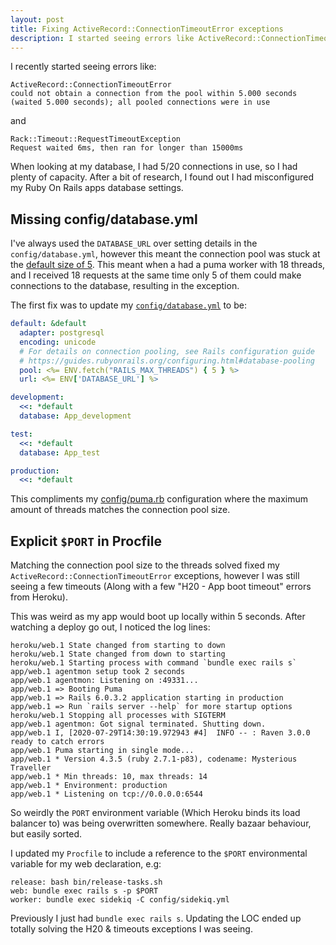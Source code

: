```yaml
---
layout: post
title: Fixing ActiveRecord::ConnectionTimeoutError exceptions
description: I started seeing errors like ActiveRecord::ConnectionTimeoutError & Rack::Timeout::RequestTimeoutException, here is how I sorted it.
---
```


I recently started seeing errors like:

```
ActiveRecord::ConnectionTimeoutError
could not obtain a connection from the pool within 5.000 seconds (waited 5.000 seconds); all pooled connections were in use
```

and

```
Rack::Timeout::RequestTimeoutException
Request waited 6ms, then ran for longer than 15000ms 
```

When looking at my database, I had 5/20 connections in use, so I had plenty of capacity. After a bit of research, I found out I had misconfigured my Ruby On Rails apps database settings.

## Missing config/database.yml

I've always used the `DATABASE_URL` over setting details in the `config/database.yml`, however this meant the connection pool was stuck at the [default size of 5](https://api.rubyonrails.org/classes/ActiveRecord/ConnectionAdapters/ConnectionPool.html). This meant when a had a puma worker with 18 threads, and I received 18 requests at the same time only 5 of them could make connections to the database, resulting in the exception.

The first fix was to update my [`config/database.yml`](https://github.com/Ruby-Starter-Kits/Docker-Rails-Template/blob/master/config/database.yml) to be:

```yml
default: &default
  adapter: postgresql
  encoding: unicode
  # For details on connection pooling, see Rails configuration guide
  # https://guides.rubyonrails.org/configuring.html#database-pooling
  pool: <%= ENV.fetch("RAILS_MAX_THREADS") { 5 } %>
  url: <%= ENV['DATABASE_URL'] %>

development:
  <<: *default
  database: App_development

test:
  <<: *default
  database: App_test

production:
  <<: *default
```

This compliments my [config/puma.rb](https://github.com/Ruby-Starter-Kits/Docker-Rails-Template/blob/master/config/puma.rb) configuration where the maximum amount of threads matches the connection pool size.

## Explicit `$PORT` in Procfile

Matching the connection pool size to the threads solved fixed my `ActiveRecord::ConnectionTimeoutError` exceptions, however I was still seeing a few timeouts (Along with a few "H20 - App boot timeout" errors from Heroku).

This was weird as my app would boot up locally within 5 seconds. After watching a deploy go out, I noticed the log lines:

```
heroku/web.1 State changed from starting to down
heroku/web.1 State changed from down to starting
heroku/web.1 Starting process with command `bundle exec rails s`
app/web.1 agentmon setup took 2 seconds
app/web.1 agentmon: Listening on :49331...
app/web.1 => Booting Puma
app/web.1 => Rails 6.0.3.2 application starting in production
app/web.1 => Run `rails server --help` for more startup options
heroku/web.1 Stopping all processes with SIGTERM
app/web.1 agentmon: Got signal terminated. Shutting down.
app/web.1 I, [2020-07-29T14:30:19.972943 #4]  INFO -- : Raven 3.0.0 ready to catch errors
app/web.1 Puma starting in single mode...
app/web.1 * Version 4.3.5 (ruby 2.7.1-p83), codename: Mysterious Traveller
app/web.1 * Min threads: 10, max threads: 14
app/web.1 * Environment: production
app/web.1 * Listening on tcp://0.0.0.0:6544
```

So weirdly the `PORT` environment variable (Which Heroku binds its load balancer to) was being overwritten somewhere. Really bazaar behaviour, but easily sorted.

I updated my `Procfile` to include a reference to the `$PORT` environmental variable for my web declaration, e.g:

```
release: bash bin/release-tasks.sh
web: bundle exec rails s -p $PORT
worker: bundle exec sidekiq -C config/sidekiq.yml
```

Previously I just had `bundle exec rails s`. Updating the LOC ended up totally solving the H20 & timeouts exceptions I was seeing.
